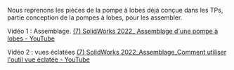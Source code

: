 Nous reprenons les pièces de la pompe à lobes déjà conçue dans les TPs, partie conception de la pompes à lobes, pour les assembler.

Vidéo 1 : Assemblage.
[(7) SolidWorks 2022_ Assemblage d'une pompe à lobes - YouTube](https://www.youtube.com/watch?v=uGgNZkI7_AM&list=PLbYLm-MnieLyWMg4D7JYo8SiRSaTCOlrC&index=24)

Vidéo 2 : vues éclatées 
[(7) SolidWorks 2022_Assemblage_Comment utiliser l'outil vue éclatée - YouTube](https://www.youtube.com/watch?v=7-0_OhwcxAY)
